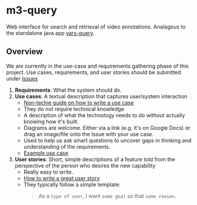 # m3-query
Web interface for search and retrieval of video annotations. Analagous to the standalone java app [vars-query](https://github.com/mbari-media-management/vars-query).

## Overview

We are currently in the use-case and requirements gathering phase of this project. Use cases, requirements, and user stories should be submitted under [Issues](https://github.com/mbari-media-management/m3-query/issues)

1. __Requirements__: What the system should do.
2. __Use cases__: A textual description that captures user/system interaction
    - [Non-techie guide on how to write a use case](https://www.usability.gov/how-to-and-tools/methods/use-cases.html)
    - They do not require technical knowledge
    - A description of what the technology needs to do without actually knowing how it's built.
    - Diagrams are welcome. Either via a link (e.g. it's on Google Docs) or drag an image/file onto the Issue with your use case.
    - Used to help us ask smart questions to uncover gaps in thinking and understanding of the requirements.
    - [Example use case](https://www.usability.gov/how-to-and-tools/methods/use-cases.html)
3. __User stories__: Short, simple descriptions of a feature told from the perspective of the person who desires the new capability 
    - Really easy to write. 
    - [How to write a great user story](https://docs.ca.com/en-us/ca-agile-central/saas/writing-great-user-story)
    - They typically follow a simple template: 
        > As a `type of user`, I want `some goal` so that `some reason`.

